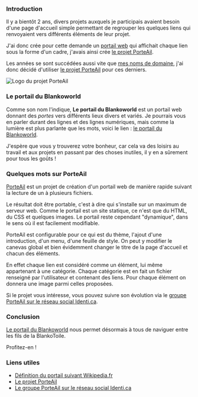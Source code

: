 ### Introduction

Il y a bientôt 2 ans, divers projets auxquels je participais avaient besoin d'une page d'accueil simple permettant de regrouper les quelques liens qui renvoyaient vers différents éléments de leur projet.

J'ai donc crée pour cette demande un [portail web](http://fr.wikipedia.org/wiki/Portail_web "En savoir plus sur les portails webs selon Wikipedia.fr") qui affichait chaque lien sous la forme d'un cadre, j'avais ainsi crée [le projet PorteAil](http://porteail.e-mergence.org/ "Aller sur la page officielle du projet PorteAil").

Les années se sont succédées aussi vite que [mes noms de domaine](http://olivier.dossmann.net/portail/), j'ai donc décidé d'utiliser [le projet PorteAil](http://porteail.e-mergence.org "Aller sur la page officielle du projet PorteAil") pour ces derniers.

![Logo du projet PorteAil](${BLOG_URL}/images/logos/porteail.png "Logo du projet PorteAil")

### Le portail du Blankoworld

Comme son nom l'indique, **Le portail du Blankoworld** est un portail web donnant des *portes* vers différents lieux divers et variés. Je pourrais vous en parler durant des lignes et des lignes numériques, mais comme la lumière est plus parlante que les mots, voici le lien : [le portail du Blankoworld](http://olivier.dossmann.net/portail/ "Se rendre sur le portail du Blankoworld").

J'espère que vous y trouverez votre bonheur, car cela va des loisirs au travail et aux projets en passant par des choses inutiles, il y en a sûrement pour tous les goûts !

### Quelques mots sur PorteAil

[PorteAil](http://porteail.e-mergence.org "Aller sur la page officielle du projet PorteAil") est un projet de création d'un portail web de manière rapide suivant la lecture de un à plusieurs fichiers.

Le résultat doit être portable, c'est à dire qui s'installe sur un maximum de serveur web. Comme le portail est un site statique, ce n'est que du HTML, du CSS et quelques images. Le portail reste cependant "dynamique", dans le sens où il est facilement modifiable.

PorteAil est configurable pour ce qui est du thème, l'ajout d'une introduction, d'un menu, d'une feuille de style. On peut y modifier le canevas global et bien évidemment changer le titre de la page d'accueil et chacun des éléments.

En effet chaque lien est considéré comme un élément, lui même appartenant à une catégorie. Chaque catégorie est en fait un fichier renseigné par l'utilisateur et contenant des liens. Pour chaque élément on donnera une image parmi celles proposées.

Si le projet vous intéresse, vous pouvez suivre son évolution via le [groupe PorteAil sur le réseau social Identi.ca](http://identi.ca/group/porteail/  "Suivre l'évolution de PorteAil sur Identi.ca").

### Conclusion

[Le portail du Blankoworld](http://olivier.dossmann.net/portail/ "Se rendre sur le portail du Blankoworld") nous permet désormais à tous de naviguer entre les fils de la BlankoToile.

Profitez-en !

### Liens utiles

  * [Définition du portail suivant Wikipedia.fr](http://fr.wikipedia.org/wiki/Portail_web "En savoir plus sur les portails webs selon Wikipedia.fr")
  * [Le projet PorteAil](http://porteail.e-mergence.org/ "Aller sur la page officielle du projet PorteAil")
  * [Le groupe PorteAil sur le réseau social Identi.ca](http://identi.ca/group/porteail "Découvrir le groupe PorteAil sur le réseau social Identi.ca")


